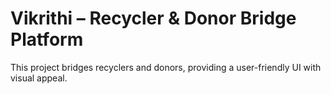 # Vikrithi – Recycler & Donor Bridge Platform

This project bridges recyclers and donors, providing a user-friendly UI with visual appeal.
